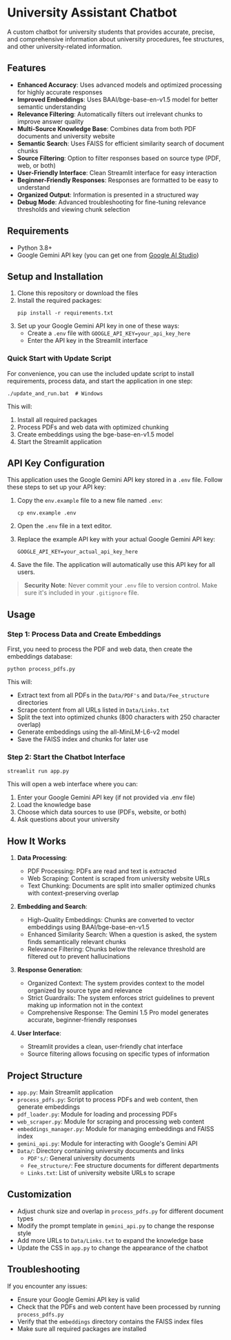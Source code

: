 # University Assistant Chatbot

A custom chatbot for university students that provides accurate, precise, and comprehensive information about university procedures, fee structures, and other university-related information.

## Features

- **Enhanced Accuracy**: Uses advanced models and optimized processing for highly accurate responses
- **Improved Embeddings**: Uses BAAI/bge-base-en-v1.5 model for better semantic understanding
- **Relevance Filtering**: Automatically filters out irrelevant chunks to improve answer quality
- **Multi-Source Knowledge Base**: Combines data from both PDF documents and university website
- **Semantic Search**: Uses FAISS for efficient similarity search of document chunks
- **Source Filtering**: Option to filter responses based on source type (PDF, web, or both)
- **User-Friendly Interface**: Clean Streamlit interface for easy interaction
- **Beginner-Friendly Responses**: Responses are formatted to be easy to understand
- **Organized Output**: Information is presented in a structured way
- **Debug Mode**: Advanced troubleshooting for fine-tuning relevance thresholds and viewing chunk selection

## Requirements

- Python 3.8+
- Google Gemini API key (you can get one from [Google AI Studio](https://makersuite.google.com/app/apikey))

## Setup and Installation

1. Clone this repository or download the files
2. Install the required packages:
   ```
   pip install -r requirements.txt
   ```
3. Set up your Google Gemini API key in one of these ways:
   - Create a `.env` file with `GOOGLE_API_KEY=your_api_key_here`
   - Enter the API key in the Streamlit interface

### Quick Start with Update Script

For convenience, you can use the included update script to install requirements, process data, and start the application in one step:

```
./update_and_run.bat  # Windows
```

This will:
1. Install all required packages
2. Process PDFs and web data with optimized chunking
3. Create embeddings using the bge-base-en-v1.5 model
4. Start the Streamlit application

## API Key Configuration

This application uses the Google Gemini API key stored in a `.env` file. Follow these steps to set up your API key:

1. Copy the `env.example` file to a new file named `.env`:
   ```
   cp env.example .env
   ```

2. Open the `.env` file in a text editor.

3. Replace the example API key with your actual Google Gemini API key:
   ```
   GOOGLE_API_KEY=your_actual_api_key_here
   ```

4. Save the file. The application will automatically use this API key for all users.

> **Security Note**: Never commit your `.env` file to version control. Make sure it's included in your `.gitignore` file.

## Usage

### Step 1: Process Data and Create Embeddings

First, you need to process the PDF and web data, then create the embeddings database:

```
python process_pdfs.py
```

This will:
- Extract text from all PDFs in the `Data/PDF's` and `Data/Fee_structure` directories
- Scrape content from all URLs listed in `Data/Links.txt`
- Split the text into optimized chunks (800 characters with 250 character overlap)
- Generate embeddings using the all-MiniLM-L6-v2 model
- Save the FAISS index and chunks for later use

### Step 2: Start the Chatbot Interface

```
streamlit run app.py
```

This will open a web interface where you can:
1. Enter your Google Gemini API key (if not provided via .env file)
2. Load the knowledge base
3. Choose which data sources to use (PDFs, website, or both)
4. Ask questions about your university

## How It Works

1. **Data Processing**:
   - PDF Processing: PDFs are read and text is extracted
   - Web Scraping: Content is scraped from university website URLs
   - Text Chunking: Documents are split into smaller optimized chunks with context-preserving overlap

2. **Embedding and Search**:
   - High-Quality Embeddings: Chunks are converted to vector embeddings using BAAI/bge-base-en-v1.5
   - Enhanced Similarity Search: When a question is asked, the system finds semantically relevant chunks
   - Relevance Filtering: Chunks below the relevance threshold are filtered out to prevent hallucinations

3. **Response Generation**:
   - Organized Context: The system provides context to the model organized by source type and relevance
   - Strict Guardrails: The system enforces strict guidelines to prevent making up information not in the context
   - Comprehensive Response: The Gemini 1.5 Pro model generates accurate, beginner-friendly responses

4. **User Interface**:
   - Streamlit provides a clean, user-friendly chat interface
   - Source filtering allows focusing on specific types of information

## Project Structure

- `app.py`: Main Streamlit application
- `process_pdfs.py`: Script to process PDFs and web content, then generate embeddings
- `pdf_loader.py`: Module for loading and processing PDFs
- `web_scraper.py`: Module for scraping and processing web content
- `embeddings_manager.py`: Module for managing embeddings and FAISS index
- `gemini_api.py`: Module for interacting with Google's Gemini API
- `Data/`: Directory containing university documents and links
  - `PDF's/`: General university documents
  - `Fee_structure/`: Fee structure documents for different departments
  - `Links.txt`: List of university website URLs to scrape

## Customization

- Adjust chunk size and overlap in `process_pdfs.py` for different document types
- Modify the prompt template in `gemini_api.py` to change the response style
- Add more URLs to `Data/Links.txt` to expand the knowledge base
- Update the CSS in `app.py` to change the appearance of the chatbot

## Troubleshooting

If you encounter any issues:

- Ensure your Google Gemini API key is valid
- Check that the PDFs and web content have been processed by running `process_pdfs.py`
- Verify that the `embeddings` directory contains the FAISS index files
- Make sure all required packages are installed 